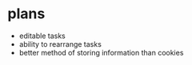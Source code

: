 # plans

*   editable tasks
*   ability to rearrange tasks
*   better method of storing information than cookies
